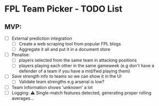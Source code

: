 # FPL Team Picker - TODO List

## MVP:
- [ ] External prediction integration
  - [ ] Create a web scraping tool from popular FPL blogs
  - [ ] Aggregate it all and put it in a document store
- [ ] Penalise:
  - [ ] players selected from the same team in attacking positions
  - [ ] players playing each other in the same gameweek (e.g don't have a defender of a team if you have a mid/fwd playing them)
- [ ] Save strength info to teams so we can show it in the UI
  - [ ] Validate team strengths e.g arsenal is low?
- [ ] Team information shows 'unknown' a lot
- [ ] Logging: ⚠️ Single-match features detected, generating proper rolling averages...